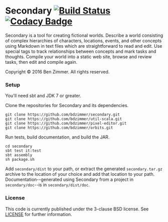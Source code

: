 # Secondary [![Build Status](https://travis-ci.org/bdzimmer/secondary.svg)](https://travis-ci.org/bdzimmer/secondary) [![Codacy Badge](https://api.codacy.com/project/badge/grade/d862db25644045359ba166636cbb2392)](https://www.codacy.com/app/bdzimmer/secondary)

Secondary is a tool for creating fictional worlds. Describe a world consisting of complex hierarchies of characters, locations, events, and other concepts using Markdown in text files which are straightforward to read and edit. Use special tags to track relationships between concepts and mark tasks and thoughts. Compile your world into a static web site, browse and review tasks, then edit and compile again.

Copyright &copy; 2016 Ben Zimmer. All rights reserved.

### Setup

You'll need sbt and JDK 7 or greater.

Clone the repositories for Secondary and its dependencies.

    git clone https://github.com/bdzimmer/secondary.git
    git clone https://github.com/bdzimmer/util-scala.git
    git clone https://github.com/bdzimmer/pixel-editor.git
    git clone https://github.com/bdzimmer/orbits.git

Run tests, build documentation, and build the JAR.

    cd secondary
    sbt test it:test
    sbt assembly
    sh package.sh

Add `secondary/dist` to your path, or extract the generated `secondary.tar.gz` archive to the location of your choice and add that location to your path. Documentation--generated using Secondary from a project in `secondary/doc`--is in `secondary/dist/doc`.

### License

This code is currently published under the 3-clause BSD license. See [LICENSE](LICENSE) for further information.

